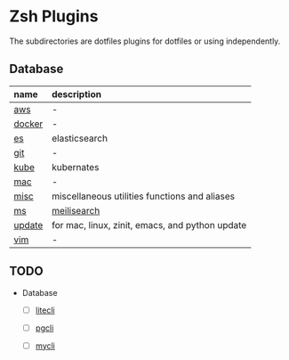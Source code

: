 # Zsh Plugins

The subdirectories are dotfiles plugins for dotfiles or using independently.


## Database
| name     | description                                     |
|:---------|:------------------------------------------------|
| [aws]    | -                                               |
| [docker] | -                                               |
| [es]     | elasticsearch                                   |
| [git]    | -                                               |
| [kube]   | kubernates                                      |
| [mac]    | -                                               |
| [misc]   | miscellaneous utilities functions and aliases   |
| [ms]     | [meilisearch]                                   |
| [update] | for mac, linux, zinit, emacs, and python update |
| [vim]    | -                                               |


## TODO
- Database
  - [ ] [litecli]
  - [ ] [pgcli]
  - [ ] [mycli]


[litecli]: https://github.com/dbcli/litecli
[meilisearch]: https://docs.meilisearch.com/learn/getting_started/quick_start.html
[mycli]: https://github.com/dbcli/mycli
[pgcli]: https://github.com/dbcli/pgcli

[aws]: ./aws
[docker]: ./docker
[es]: ./es
[git]: ./git
[kube]: ./kube
[mac]: ./mac
[misc]: ./misc
[ms]: ./ms
[update]: ./update
[vim]: ./vim
